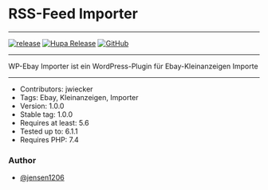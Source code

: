 # RSS-Feed Importer

***
[![release](https://img.shields.io/github/v/release/team-hummelt/wp-ebay-classifieds)](https://github.com/team-hummelt/wp-ebay-classifieds)
[![Hupa Release](https://img.shields.io/github/release-date/team-hummelt/wp-ebay-classifieds)](https://github.com/team-hummelt/wp-ebay-classifieds/releases/latest)
[![GitHub](https://img.shields.io/github/license/team-hummelt/wp-ebay-classifieds)](https://github.com/team-hummelt/wp-ebay-classifieds/blob/master/LICENSE.txt)
***

WP-Ebay Importer ist ein WordPress-Plugin für Ebay-Kleinanzeigen Importe

***
* Contributors: jwiecker
* Tags: Ebay, Kleinanzeigen, Importer
* Version: 1.0.0
* Stable tag: 1.0.0
* Requires at least: 5.6
* Tested up to: 6.1.1
* Requires PHP: 7.4

### Author
- [@jensen1206](https://github.com/jensen1206)
